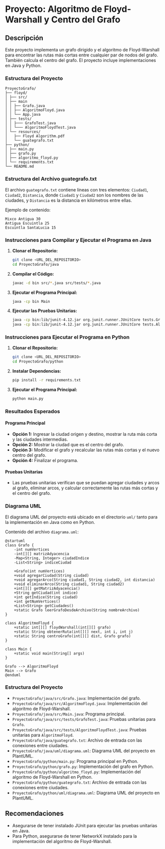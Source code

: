 # Proyecto: Algoritmo de Floyd-Warshall y Centro del Grafo

## Descripción

Este proyecto implementa un grafo dirigido y el algoritmo de Floyd-Warshall para encontrar las rutas más cortas entre cualquier par de nodos del grafo. También calcula el centro del grafo. El proyecto incluye implementaciones en Java y Python.

### Estructura del Proyecto

```
ProyectoGrafo/
├── floyd/
│ ├── src/
│ ├── main
│ │ ├── Grafo.java
│ │ ├── AlgoritmoFloyd.java
│ │ └── App.java
│ ├── tests/
│ │ ├─── GrafoTest.java
│ │ └─── AlgoritmoFloydTest.java
│ └── resources/
│   ├── Floyd Algorithm.pdf
│   └── guategrafo.txt
├── python/
│ ├── main.py
│ ├── grafo.py
│ ├── algoritmo_floyd.py
│ └── requirements.txt
└── README.md
```

### Estructura del Archivo guategrafo.txt

El archivo `guategrafo.txt` contiene líneas con tres elementos: `Ciudad1`, `Ciudad2`, `Distancia`, donde `Ciudad1` y `Ciudad2` son los nombres de las ciudades, y `Distancia` es la distancia en kilómetros entre ellas.

Ejemplo de contenido:

```
Mixco Antigua 30
Antigua Escuintla 25
Escuintla SantaLucia 15
```

### Instrucciones para Compilar y Ejecutar el Programa en Java

1. **Clonar el Repositorio:**

   ```bash
   git clone <URL_DEL_REPOSITORIO>
   cd ProyectoGrafo/java
   ```

2. **Compilar el Código:**

   ```bash
   javac -d bin src/*.java src/tests/*.java
   ```

3. **Ejecutar el Programa Principal:**

   ```bash
   java -cp bin Main
   ```

4. **Ejecutar las Pruebas Unitarias:**
   ```bash
   java -cp bin:lib/junit-4.12.jar org.junit.runner.JUnitCore tests.GrafoTest
   java -cp bin:lib/junit-4.12.jar org.junit.runner.JUnitCore tests.AlgoritmoFloydTest
   ```

### Instrucciones para Ejecutar el Programa en Python

1. **Clonar el Repositorio:**

   ```bash
   git clone <URL_DEL_REPOSITORIO>
   cd ProyectoGrafo/python
   ```

2. **Instalar Dependencias:**

   ```bash
   pip install -r requirements.txt
   ```

3. **Ejecutar el Programa Principal:**
   ```bash
   python main.py
   ```

### Resultados Esperados

#### Programa Principal

- **Opción 1:** Ingresar la ciudad origen y destino, mostrar la ruta más corta y las ciudades intermedias.
- **Opción 2:** Mostrar la ciudad que es el centro del grafo.
- **Opción 3:** Modificar el grafo y recalcular las rutas más cortas y el nuevo centro del grafo.
- **Opción 4:** Finalizar el programa.

#### Pruebas Unitarias

- Las pruebas unitarias verifican que se puedan agregar ciudades y arcos al grafo, eliminar arcos, y calcular correctamente las rutas más cortas y el centro del grafo.

### Diagrama UML

El diagrama UML del proyecto está ubicado en el directorio `uml/` tanto para la implementación en Java como en Python.

Contenido del archivo `diagrama.uml`:

```plantuml
@startuml
class Grafo {
    -int numVertices
    -int[][] matrizAdyacencia
    -Map<String, Integer> ciudadIndice
    -List<String> indiceCiudad

    +Grafo(int numVertices)
    +void agregarCiudad(String ciudad)
    +void agregarArco(String ciudad1, String ciudad2, int distancia)
    +void eliminarArco(String ciudad1, String ciudad2)
    +int[][] getMatrizAdyacencia()
    +String getCiudad(int indice)
    +int getIndice(String ciudad)
    +int getNumVertices()
    +List<String> getCiudades()
    +static Grafo leerGrafoDesdeArchivo(String nombreArchivo)
}

class AlgoritmoFloyd {
    +static int[][] floydWarshall(int[][] grafo)
    +static String obtenerRuta(int[][] next, int i, int j)
    +static String centroGrafo(int[][] dist, Grafo grafo)
}

class Main {
    +static void main(String[] args)
}

Grafo --> AlgoritmoFloyd
Main --> Grafo
@enduml
```

### Estructura del Proyecto

- `ProyectoGrafo/java/src/Grafo.java`: Implementación del grafo.
- `ProyectoGrafo/java/src/AlgoritmoFloyd.java`: Implementación del algoritmo de Floyd-Warshall.
- `ProyectoGrafo/java/src/Main.java`: Programa principal.
- `ProyectoGrafo/java/src/tests/GrafoTest.java`: Pruebas unitarias para `Grafo`.
- `ProyectoGrafo/java/src/tests/AlgoritmoFloydTest.java`: Pruebas unitarias para `AlgoritmoFloyd`.
- `ProyectoGrafo/java/guategrafo.txt`: Archivo de entrada con las conexiones entre ciudades.
- `ProyectoGrafo/java/uml/diagrama.uml`: Diagrama UML del proyecto en PlantUML.
- `ProyectoGrafo/python/main.py`: Programa principal en Python.
- `ProyectoGrafo/python/grafo.py`: Implementación del grafo en Python.
- `ProyectoGrafo/python/algoritmo_floyd.py`: Implementación del algoritmo de Floyd-Warshall en Python.
- `ProyectoGrafo/python/guategrafo.txt`: Archivo de entrada con las conexiones entre ciudades.
- `ProyectoGrafo/python/uml/diagrama.uml`: Diagrama UML del proyecto en PlantUML.

## Recomendaciones

- Asegurarse de tener instalado JUnit para ejecutar las pruebas unitarias en Java.
- Para Python, asegurarse de tener NetworkX instalado para la implementación del algoritmo de Floyd-Warshall.
